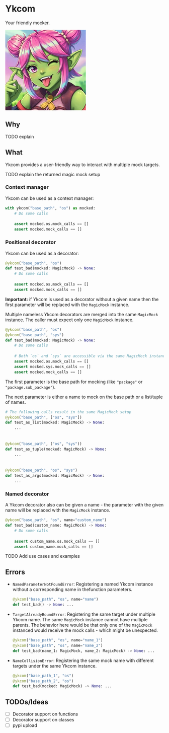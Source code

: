 # Ykcom

Your friendly mocker.

![Ykcom](ykcom.jpg)

## Why
TODO explain

## What
Ykcom provides a user-friendly way to interact with multiple mock
targets.

TODO explain the returned magic mock setup

### Context manager
Ykcom can be used as a context manager:
```python
with ykcom("base_path", "os") as mocked:
    # Do some calls

    assert mocked.os.mock_calls == []
    assert mocked.mock_calls == []
```

### Positional decorator
Ykcom can be used as a decorator:
```python
@ykcom("base_path", "os")
def test_bad(mocked: MagicMock) -> None:
    # Do some calls

    assert mocked.os.mock_calls == []
    assert mocked.mock_calls == []
```

**Important:** if Ykcom is used as a decorator without a given name
then the first parameter will be replaced with the `MagicMock` instance.

Multiple nameless Ykcom decorators are merged into the same `MagicMock`
instance. The caller must expect only one `MagicMock` instance.

```python
@ykcom("base_path", "os")
@ykcom("base_path", "sys")
def test_bad(mocked: MagicMock) -> None:
    # Do some calls

    # Both `os` and `sys` are accessible via the same MagicMock instance.s
    assert mocked.os.mock_calls == []
    assert mocked.sys.mock_calls == []
    assert mocked.mock_calls == []
```

The first parameter is the base path for mocking (like `"package"` or `"package.sub_package"`).

The next parameter is either a name to mock on the base path or a list/tuple of names.

```python
# The following calls result in the same MagicMock setup
@ykcom("base_path", ["os", "sys"])
def test_as_list(mocked: MagicMock) -> None:
    ...


@ykcom("base_path", ("os", "sys"))
def test_as_tuple(mocked: MagicMock) -> None:
    ...


@ykcom("base_path", "os", "sys")
def test_as_args(mocked: MagicMock) -> None:
    ...
```

### Named decorator
A Ykcom decorator also can be given a name - the parameter with the
given name will be replaced with the `MagicMock` instance.

```python
@ykcom("base_path", "os", name="custom_name")
def test_bad(custom_name: MagicMock) -> None:
    # Do some calls

    assert custom_name.os.mock_calls == []
    assert custom_name.mock_calls == []
```

TODO Add use cases and examples

## Errors
* `NamedParameterNotFoundError`: Registering a named Ykcom instance without a corresponding name in thefunction
  parameters.

  ```python
  @ykcom("base_path", "os", name="name")
  def test_bad() -> None: ...
  ```
* `TargetAlreadyBoundError`: Registering the same target under multiple Ykcom name. The same `MagicMock`
  instance cannot have multiple parents. The behavior here would be that only
  one of the `MagicMock` instanced would receive the mock calls - which might
  be unexpected.
  ```python
  @ykcom("base_path", "os", name="name_1")
  @ykcom("base_path", "os", name="name_2")
  def test_bad(name_1: MagicMock, name_2: MagicMock) -> None: ...
  ```
* `NameCollisionError`: Registering the same mock name with different targets under the same Ykcom instance.
  ```python
  @ykcom("base_path_1", "os")
  @ykcom("base_path_2", "os")
  def test_bad(mocked: MagicMock) -> None: ...
  ```

## TODOs/Ideas

* [ ] Decorator support on functions
* [ ] Decorator support on classes
* [ ] pypi upload
